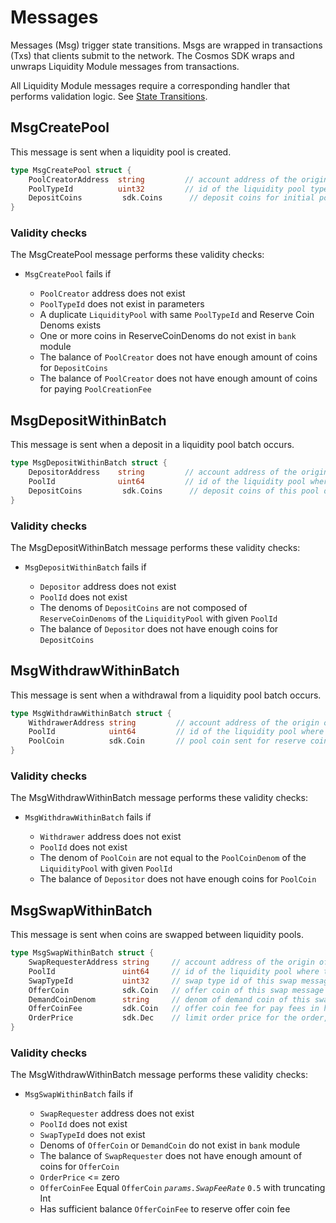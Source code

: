 <!-- order: 4 -->

 # Messages

Messages (Msg) trigger state transitions. Msgs are wrapped in transactions (Txs) that clients submit to the network. The Cosmos SDK wraps and unwraps Liquidity Module messages from transactions.

All Liquidity Module messages require a corresponding handler that performs validation logic. See [State Transitions](./03_state_transitions).

## MsgCreatePool

This message is sent when a liquidity pool is created.

```go
type MsgCreatePool struct {
    PoolCreatorAddress  string         // account address of the origin of this message
    PoolTypeId          uint32         // id of the liquidity pool type of this new liquidity pool
    DepositCoins         sdk.Coins      // deposit coins for initial pool deposit into this new liquidity pool
}
```

### Validity checks

The MsgCreatePool message performs these validity checks:

- `MsgCreatePool` fails if

  - `PoolCreator` address does not exist
  - `PoolTypeId` does not exist in parameters
  - A duplicate `LiquidityPool` with same `PoolTypeId` and Reserve Coin Denoms exists
  - One or more coins in ReserveCoinDenoms do not exist in `bank` module
  - The balance of `PoolCreator` does not have enough amount of coins for `DepositCoins`
  - The balance of `PoolCreator` does not have enough amount of coins for paying `PoolCreationFee`

## MsgDepositWithinBatch

This message is sent when a deposit in a liquidity pool batch occurs.

```go
type MsgDepositWithinBatch struct {
    DepositorAddress    string         // account address of the origin of this message
    PoolId              uint64         // id of the liquidity pool where this message is belong to
    DepositCoins         sdk.Coins      // deposit coins of this pool deposit message
}
```

### Validity checks

The MsgDepositWithinBatch message performs these validity checks:

- `MsgDepositWithinBatch` fails if

  - `Depositor` address does not exist
  - `PoolId` does not exist
  - The denoms of `DepositCoins` are not composed of `ReserveCoinDenoms` of the `LiquidityPool` with given `PoolId`
  - The balance of `Depositor` does not have enough coins for `DepositCoins`

## MsgWithdrawWithinBatch

This message is sent when a withdrawal from a liquidity pool batch occurs.

```go
type MsgWithdrawWithinBatch struct {
    WithdrawerAddress string         // account address of the origin of this message
    PoolId            uint64         // id of the liquidity pool where this message is belong to
    PoolCoin          sdk.Coin       // pool coin sent for reserve coin withdraw
}
```

### Validity checks

The MsgWithdrawWithinBatch message performs these validity checks:

- `MsgWithdrawWithinBatch` fails if

  - `Withdrawer` address does not exist
  - `PoolId` does not exist
  - The denom of `PoolCoin` are not equal to the `PoolCoinDenom` of the `LiquidityPool` with given `PoolId`
  - The balance of `Depositor` does not have enough coins for `PoolCoin`

## MsgSwapWithinBatch

This message is sent when coins are swapped between liquidity pools.

```go
type MsgSwapWithinBatch struct {
    SwapRequesterAddress string     // account address of the origin of this message
    PoolId               uint64     // id of the liquidity pool where this message is belong to
    SwapTypeId           uint32     // swap type id of this swap message, default 1: InstantSwap, requesting instant swap
    OfferCoin            sdk.Coin   // offer coin of this swap message
    DemandCoinDenom      string     // denom of demand coin of this swap message
    OfferCoinFee         sdk.Coin   // offer coin fee for pay fees in half offer coin
    OrderPrice           sdk.Dec    // limit order price for the order, the price is the exchange ratio of X/Y where X is the amount of the first coin and Y is the amount of the second coin when their denoms are sorted alphabetically
}
```

### Validity checks

The MsgWithdrawWithinBatch message performs these validity checks:

- `MsgSwapWithinBatch` fails if

  - `SwapRequester` address does not exist
  - `PoolId` does not exist
  - `SwapTypeId` does not exist
  - Denoms of `OfferCoin` or `DemandCoin` do not exist in `bank` module
  - The balance of `SwapRequester` does not have enough amount of coins for `OfferCoin`
  - `OrderPrice` <= zero
  - `OfferCoinFee` Equal `OfferCoin` _`params.SwapFeeRate`_ `0.5` with truncating Int
  - Has sufficient balance `OfferCoinFee` to reserve offer coin fee
